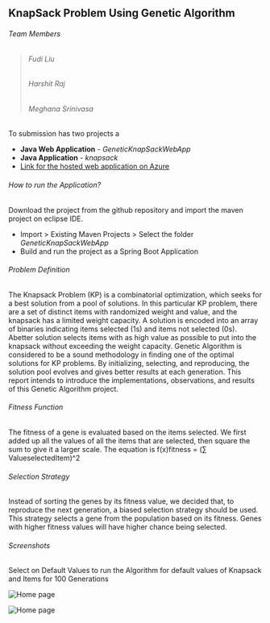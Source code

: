 ## KnapSack Problem Using Genetic Algorithm 
###### Team Members
> ###### Fudi Liu 
> ###### Harshit Raj 
> ###### Meghana Srinivasa

To submission has two projects a 
 - **Java Web Application** - _GeneticKnapSackWebApp_
 - **Java Application**  - _knapsack_
 - [ Link for the hosted web application on Azure ](https://333geneticknapsack.azureweebsites.net)
 
###### How to run the Application?
 Download the project from the github repository and import the maven project on eclipse IDE.
 - Import > Existing Maven Projects > Select the folder _GeneticKnapSackWebApp_
 - Build and run the project as a Spring Boot Application

###### Problem Definition
The Knapsack Problem (KP) is a combinatorial optimization, which seeks for a best solution from a pool of solutions. In this particular KP problem, there are a set of distinct items with randomized weight and value, and the knapsack has a limited weight capacity. A solution is encoded into an array of binaries indicating items selected (1s) and items not selected (0s). Abetter solution selects items with as high value as possible to put into the knapsack without exceeding the weight capacity. Genetic Algorithm is considered to be a sound methodology in finding one of the optimal solutions for KP problems. By initializing, selecting, and reproducing, the solution pool evolves and gives better results at each generation. This report intends to introduce the implementations, observations, and results of this Genetic Algorithm project.


###### Fitness Function
The fitness of a gene is evaluated based on the items selected. We first added up all the values of all the items that are selected, then square the sum to give it a larger scale. The equation is f(x)fitness = (∑ ValueselectedItem)^2

###### Selection Strategy
Instead of sorting the genes by its fitness value, we decided that, to reproduce the next generation, a biased selection strategy should be used. This strategy selects a gene from the population based on its fitness. Genes with higher fitness values will have higher chance being selected.

###### Screenshots
 Select on Default Values to run the Algorithm for default values of Knapsack and Items for 100 Generations 
 
 ![Home page](https://raw.githubusercontent.com/meghanasrinivasa/INFO6205_333_GeneticKnapSack/sprint4/Report/TestOutput/1.PNG "Home Page")
 
 
  ![Home page]( https://raw.githubusercontent.com/meghanasrinivasa/INFO6205_333_GeneticKnapSack/sprint4/Report/TestOutput/2.PNG "Default Page")
